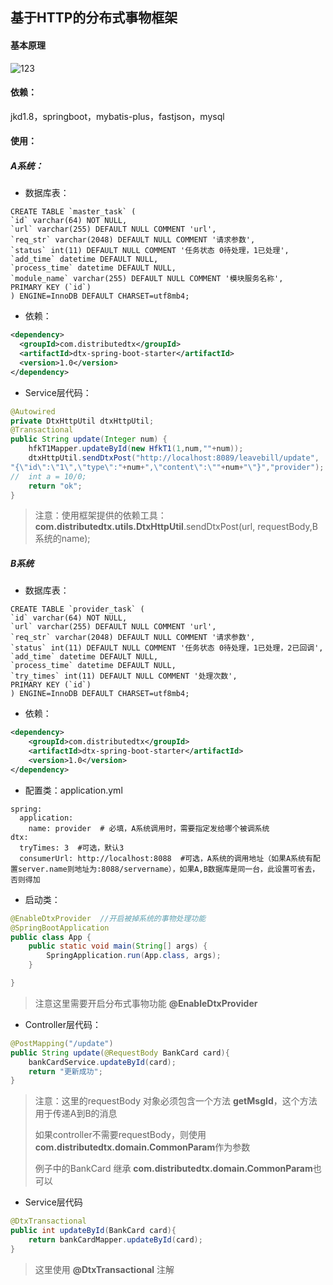 

## 基于HTTP的分布式事物框架

#### 基本原理

![123](https://github.com/hfkun/dtx-spring-boot-starter/blob/master/123.png)

#### 依赖：

jkd1.8，springboot，mybatis-plus，fastjson，mysql



#### 使用：

##### A系统：

* 数据库表：

```mys
CREATE TABLE `master_task` (
`id` varchar(64) NOT NULL,
`url` varchar(255) DEFAULT NULL COMMENT 'url',
`req_str` varchar(2048) DEFAULT NULL COMMENT '请求参数',
`status` int(11) DEFAULT NULL COMMENT '任务状态 0待处理，1已处理',
`add_time` datetime DEFAULT NULL,
`process_time` datetime DEFAULT NULL,
`module_name` varchar(255) DEFAULT NULL COMMENT '模块服务名称',
PRIMARY KEY (`id`)
) ENGINE=InnoDB DEFAULT CHARSET=utf8mb4;
```

* 依赖：

```xml
<dependency>    
  <groupId>com.distributedtx</groupId>    
  <artifactId>dtx-spring-boot-starter</artifactId>    
  <version>1.0</version>
</dependency>
```
* Service层代码：

``` java
@Autowired
private DtxHttpUtil dtxHttpUtil;
@Transactional
public String update(Integer num) {
    hfkT1Mapper.updateById(new HfkT1(1,num,""+num));
    dtxHttpUtil.sendDtxPost("http://localhost:8089/leavebill/update",
"{\"id\":\"1\",\"type\":"+num+",\"content\":\""+num+"\"}","provider");
//  int a = 10/0;
    return "ok";
}
```

> 注意：使用框架提供的依赖工具：**com.distributedtx.utils.DtxHttpUtil**.sendDtxPost(url, requestBody,B系统的name);

##### B系统

* 数据库表：

```mys
CREATE TABLE `provider_task` (
`id` varchar(64) NOT NULL,
`url` varchar(255) DEFAULT NULL COMMENT 'url',
`req_str` varchar(2048) DEFAULT NULL COMMENT '请求参数',
`status` int(11) DEFAULT NULL COMMENT '任务状态 0待处理，1已处理，2已回调',
`add_time` datetime DEFAULT NULL,
`process_time` datetime DEFAULT NULL,
`try_times` int(11) DEFAULT NULL COMMENT '处理次数',
PRIMARY KEY (`id`)
) ENGINE=InnoDB DEFAULT CHARSET=utf8mb4;
```

  

* 依赖：

```xml
<dependency>    
    <groupId>com.distributedtx</groupId>    
    <artifactId>dtx-spring-boot-starter</artifactId>    
    <version>1.0</version>
</dependency>
```

* 配置类：application.yml

``` properties
spring:
  application:
    name: provider  # 必填，A系统调用时，需要指定发给哪个被调系统
dtx:
  tryTimes: 3  #可选，默认3
  consumerUrl: http://localhost:8088  #可选，A系统的调用地址（如果A系统有配置server.name则地址为:8088/servername），如果A,B数据库是同一台，此设置可省去，否则得加
```

* 启动类：

```java
@EnableDtxProvider  //开启被掉系统的事物处理功能
@SpringBootApplication
public class App {
    public static void main(String[] args) {
        SpringApplication.run(App.class, args);
    }

}
```

> 注意这里需要开启分布式事物功能 **@EnableDtxProvider**

* Controller层代码：

```java
@PostMapping("/update")
public String update(@RequestBody BankCard card){
    bankCardService.updateById(card);
    return "更新成功";
}
```

> 注意：这里的requestBody 对象必须包含一个方法 **getMsgId**，这个方法用于传递A到B的消息
>
> 如果controller不需要requestBody，则使用**com.distributedtx.domain.CommonParam**作为参数
>
> 例子中的BankCard 继承 **com.distributedtx.domain.CommonParam**也可以

* Service层代码

```java
@DtxTransactional
public int updateById(BankCard card){
    return bankCardMapper.updateById(card);
}
```

> 这里使用 **@DtxTransactional** 注解











